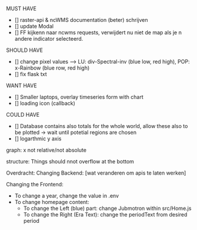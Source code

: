 MUST HAVE
- [] raster-api & ncWMS documentation (beter) schrijven 
- [] update Modal
- [] FF kijkenn naar ncwms requests, verwijdert nu niet de map als je n andere indicator selecteerd.

SHOULD HAVE
- [] change pixel values --> LU: div-Spectral-inv (blue low, red high), POP: x-Rainbow (blue row, red high)
- [] fix flask txt

WANT HAVE
- [] Smaller laptops, overlay timeseries  form with chart
- [] loading icon (callback)


COULD HAVE
- [] Database contains also totals for the whole world, allow these also to be plotted -> wait until potetial regions are chosen
- [] logarthmic y axis

graph:
x not relative/not absolute

structure:
Things should nnot overflow at the bottom


Overdracht:
Changing Backend:
[wat veranderen om apis te laten werken]

Changing the Frontend:
- To change a year, change the value in .env
- To change homepage content:
    - To change the Left (blue) part: change Jubmotron within src/Home.js 
    - To change the Right (Era Text): change the periodText from desired period 